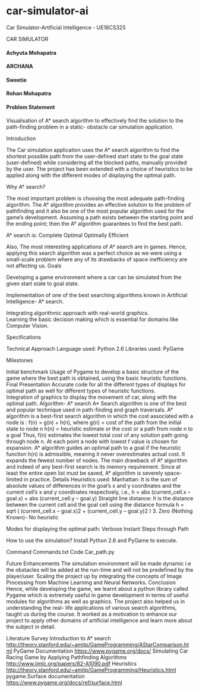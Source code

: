 # car-simulator-ai
Car Simulator-Artificial Intelligence - UE16CS325
 
CAR SIMULATOR

#### Achyuta Mohapatra
#### ARCHANA
#### Sweetie
#### Rohan Mohapatra
#### Problem Statement
Visualisation of A* search algorithm to effectively find the solution to the path-finding problem in a static- obstacle car simulation application.

Introduction

The Car simulation application uses the A* search algorithm to find the shortest possible path from the user-defined start state to the goal state (user-defined) while considering all the blocked paths, manually provided by the user. The project has been extended with a choice of heuristics to be applied along with the different modes of displaying the optimal path.

Why A* search?

The most important problem is choosing the most adequate path-finding algorithm.  The A* algorithm provides an effective solution to the problem of pathfinding and it also be one of the most popular algorithm used for the game’s development. Assuming a path exists between the starting point and the ending point; then the A* algorithm guarantees to find the best path.

A* search is:
Complete
Optimal
Optimally Efficient

Also, The most interesting applications of A* search are in games. Hence, applying this search algorithm was a perfect choice as we were using a small-scale problem where any of its drawbacks of space inefficiency are not affecting us. 
Goals

Developing a game environment where a car can be simulated from the given start state to goal state.

Implementation of one of the best searching algorithms known in Artificial Intelligence- A* search. 

Integrating algorithmic approach with real-world graphics.  
Learning the basic decision making which is essential for domains like Computer Vision. 

Specifications

Technical Approach
Language used: Python 2.6
Libraries used:  PyGame

Milestones

Initial benchmark
Usage of Pygame to develop a basic structure of the game where the best path is obtained, using the basic heuristic functions. 
Final Presentation
Accurate code for all the different types of displays for optimal path as well for different types of heuristic functions.  
Integration of graphics to display the movement of car, along with the optimal path. 
Algorithm- A* search
A* Search algorithm is one of the best and popular technique used in path-finding and graph traversals.
A* algorithm is a best-first search algorithm in which the cost associated with a node is :
 f(n) = g(n) + h(n),
where g(n) = cost of the path from the initial state to node n
           h(n) = heuristic estimate or the cost or a path from node n to a goal
Thus, f(n) estimates the lowest total cost of any solution path going through node n. At each point a node with lowest f value is chosen for expansion.
A* algorithm guides an optimal path to a goal if the heuristic function h(n) is admissible, meaning it never overestimates actual cost. It expands the fewest number of nodes.
The main drawback of A* algorithm and indeed of any best-first search is its memory requirement. Since at least the entire open list must be saved, A* algorithm is severely space-limited in practice.
Details
Heuristics used:
Manhattan: It is the sum of absolute values of differences in the goal’s x and y coordinates and the current cell’s x and y coordinates respectively, i.e.,
h = abs (current_cell.x – goal.x) + abs (current_cell.y – goal.y)
Straight line distance:  It is the distance between the current cell and the goal cell using the distance formula
	h = sqrt ( (current_cell.x – goal.x)2 + (current_cell.y – goal.y)2 )
      3.   Zero (Nothing Known)- No heuristic 
      
Modes for displaying the optimal path:
Verbose
Instant
Steps through Path

How to use the simulation?
Install Python 2.6 and PyGame to execute. 

Command
Commands.txt
Code
Car_path.py

Future Enhancements
The simulation environment will be made dynamic i.e the obstacles will be added at the run-time and will not be predefined by the player/user.
Scaling the project up by integrating the concepts of Image Processing from Machine Learning and Neural Networks. 
Conclusion
Hence, while developing the game, we learnt about a python library called Pygame which is extremely useful in game development in terms of useful modules for algorithms as well as graphics. 
The project also helped us in understanding the real- life applications of various search algorithms, taught us during the course. It worked as a motivation to enhance our project to apply other domains of artificial intelligence and learn more about the subject in detail.

  Literature Survey
Introduction to A* search http://theory.stanford.edu/~amitp/GameProgramming/AStarComparison.html
PyGame Documentation
https://www.pygame.org/docs/
Simulating Car Racing Game by Applying Pathfinding Algorithms http://www.ijmlc.org/papers/82-A1090.pdf
Heuristics 
http://theory.stanford.edu/~amitp/GameProgramming/Heuristics.html
pygame.Surface documentation
https://www.pygame.org/docs/ref/surface.html

